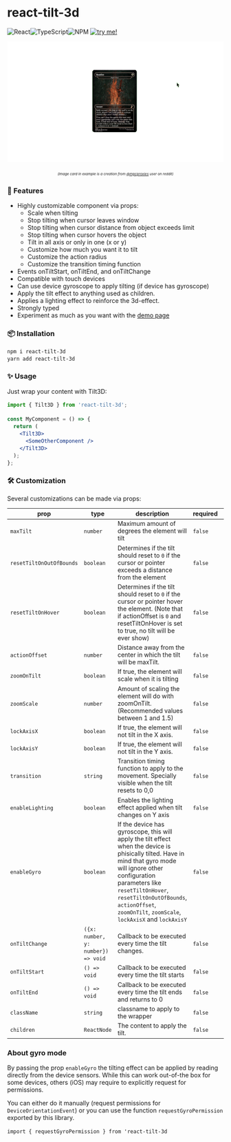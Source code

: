 # react-tilt-3d

![React](https://img.shields.io/badge/react-%2320232a.svg?style=for-the-badge&logo=react&logoColor=%2361DAFB)![TypeScript](https://img.shields.io/badge/typescript-%23007ACC.svg?style=for-the-badge&logo=typescript&logoColor=white)![NPM](https://img.shields.io/badge/NPM-%23CB3837.svg?style=for-the-badge&logo=npm&logoColor=white) [![try me!](https://img.shields.io/badge/try%20me!-DEMO%20PAGE%20%F0%9F%9A%80-green?labelColor=white&style=for-the-badge&link=https://danivalls.github.io/react-tilt-3d/)](https://danivalls.github.io/react-tilt-3d/)

<p align="center">
  <img src="https://raw.githubusercontent.com/danivalls/react-tilt-3d/master/assets/demogif.gif?raw=true" />
</p>
  <p align="center">
  <i style="font-size: 8px; text-align:center; width: 100%; display: inline-block;">(Image card in example is a creation from <a href="https://www.reddit.com/r/mpcproxies/comments/ydtuxu/hello_everyone_i_just_made_a_complete_fully_dark/">@mpcproxies</a> user on reddit)</i>
</p>

### 🚀 Features

- Highly customizable component via props:
  - Scale when tilting
  - Stop tilting when cursor leaves window
  - Stop tilting when cursor distance from object exceeds limit
  - Stop tilting when cursor hovers the object
  - Tilt in all axis or only in one (x or y)
  - Customize how much you want it to tilt
  - Customize the action radius
  - Customize the transition timing function
- Events onTiltStart, onTiltEnd, and onTiltChange
- Compatible with touch devices
- Can use device gyroscope to apply tilting (if device has gyroscope)
- Apply the tilt effect to anything used as children.
- Applies a lighting effect to reinforce the 3d-effect.
- Strongly typed
- Experiment as much as you want with the [demo page](https://danivalls.github.io/react-tilt-3d/)

### 📦 Installation

`npm i react-tilt-3d`<br/>
`yarn add react-tilt-3d`

### ✨ Usage

Just wrap your content with Tilt3D:

```jsx
import { Tilt3D } from 'react-tilt-3d';

const MyComponent = () => {
  return (
    <Tilt3D>
      <SomeOtherComponent />
    </Tilt3D>
  );
};
```

### 🛠️ Customization

Several customizations can be made via props:

| prop                     | type                               | description                                                                                                                                                                                                                                                                                         | required | default    |
| ------------------------ | ---------------------------------- | --------------------------------------------------------------------------------------------------------------------------------------------------------------------------------------------------------------------------------------------------------------------------------------------------- | -------- | ---------- |
| `maxTilt`                | `number`                           | Maximum amount of degrees the element will tilt                                                                                                                                                                                                                                                     | `false`  | `25`       |
| `resetTiltOnOutOfBounds` | `boolean`                          | Determines if the tilt should reset to `0` if the cursor or pointer exceeds a distance from the element                                                                                                                                                                                             | `false`  | `false`    |
| `resetTiltOnHover`       | `boolean`                          | Determines if the tilt should reset to `0` if the cursor or pointer hover the element. (Note that if actionOffset is `0` and resetTiltOnHover is set to true, no tilt will be ever show)                                                                                                            | `false`  | `false`    |
| `actionOffset`           | `number`                           | Distance away from the center in which the tilt will be maxTilt.                                                                                                                                                                                                                                    | `false`  | `0`        |
| `zoomOnTilt`             | `boolean`                          | If true, the element will scale when it is tilting                                                                                                                                                                                                                                                  | `false`  | `false`    |
| `zoomScale`              | `number`                           | Amount of scaling the element will do with zoomOnTilt. (Recommended values between 1 and 1.5)                                                                                                                                                                                                       | `false`  | `1.25`     |
| `lockAxisX`              | `boolean`                          | If true, the element will not tilt in the X axis.                                                                                                                                                                                                                                                   | `false`  | `false`    |
| `lockAxisY`              | `boolean`                          | If true, the element will not tilt in the Y axis.                                                                                                                                                                                                                                                   | `false`  | `false`    |
| `transition`             | `string`                           | Transition timing function to apply to the movement. Specially visible when the tilt resets to 0,0                                                                                                                                                                                                  | `false`  | `ease-out` |
| `enableLighting`         | `boolean`                          | Enables the lighting effect applied when tilt changes on Y axis                                                                                                                                                                                                                                     | `false`  | `true`     |
| `enableGyro`             | `boolean`                          | If the device has gyroscope, this will apply the tilt effect when the device is phisically tilted. Have in mind that gyro mode will ignore other configuration parameters like `resetTiltOnHover`, `resetTiltOnOutOfBounds`, `actionOffset`, `zoomOnTilt`, `zoomScale`, `lockAxisX` and `lockAxisY` | `false`  | `false`    |
| `onTiltChange`           | `({x: number, y: number}) => void` | Callback to be executed every time the tilt changes.                                                                                                                                                                                                                                                | `false`  |            |
| `onTiltStart`            | `() => void`                       | Callback to be executed every time the tilt starts                                                                                                                                                                                                                                                  | `false`  |            |
| `onTiltEnd`              | `() => void`                       | Callback to be executed every time the tilt ends and returns to 0                                                                                                                                                                                                                                   | `false`  |            |
| `className`              | `string`                           | classname to apply to the wrapper                                                                                                                                                                                                                                                                   | `false`  |            |
| `children`               | `ReactNode`                        | The content to apply the tilt.                                                                                                                                                                                                                                                                      | `false`  |            |

### About gyro mode

By passing the prop `enableGyro` the tilting effect can be applied by reading directly from the device sensors. While this can work out-of-the box for some devices, others (iOS) may require to explicitly request for permissions.

You can either do it manually (request permissions for `DeviceOrientationEvent`) or you can use the function `requestGyroPermission` exported by this library.

`import { requestGyroPermission } from 'react-tilt-3d`
